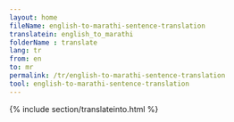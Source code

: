 ```yaml
---
layout: home
fileName: english-to-marathi-sentence-translation
translatein: english_to_marathi
folderName : translate
lang: tr
from: en
to: mr
permalink: /tr/english-to-marathi-sentence-translation
tool: english-to-marathi-sentence-translation
---
```

{% include section/translateinto.html %}